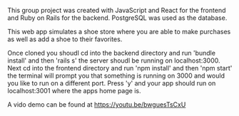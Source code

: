  This group project was created with JavaScript and React for the frontend and Ruby on Rails for the backend. 
 PostgreSQL was used as the database. 
 
 This web app simulates a shoe store where you are able to make purchases as well as add a shoe to their favorites.
 
 Once cloned you shoudl cd into the backend directory and run 'bundle install' and then 'rails s' the server shoudl be running
 on localhost:3000. Next cd into the frontend directory and run 'npm install' and then 'npm start' the terminal will prompt you 
 that something is running on 3000 and would you like to run on a different port. Press 'y' and your app should run on 
 localhost:3001 where the apps home page is. 
 
 A vido demo can be found at https://youtu.be/bwguesTsCxU
